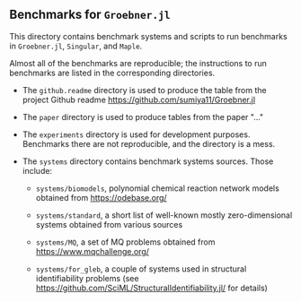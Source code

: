 
## Benchmarks for `Groebner.jl`

This directory contains benchmark systems and scripts to run benchmarks in `Groebner.jl`, `Singular`, and `Maple`.

Almost all of the benchmarks are reproducible; the instructions to run benchmarks are listed in the corresponding directories.

- The `github.readme` directory is used to produce the table from the project Github readme https://github.com/sumiya11/Groebner.jl 

- The `paper` directory is used to produce tables from the paper "..."

- The `experiments` directory is used for development purposes. Benchmarks there are not reproducible, and the directory is a mess. 

- The `systems` directory contains benchmark systems sources. Those include: 

    - `systems/biomodels`, polynomial chemical reaction network models obtained from https://odebase.org/

    - `systems/standard`, a short list of well-known mostly zero-dimensional systems obtained from various sources

    - `systems/MQ`, a set of MQ problems obtained from https://www.mqchallenge.org/

    - `systems/for_gleb`, a couple of systems used in structural identifiability problems (see https://github.com/SciML/StructuralIdentifiability.jl/ for details)


